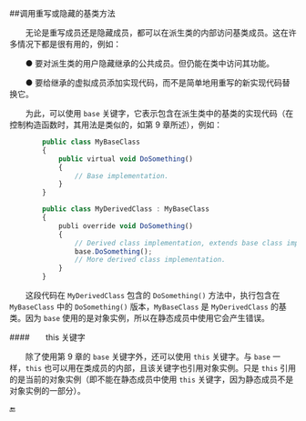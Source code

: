 ##调用重写或隐藏的基类方法

&emsp;&emsp;无论是重写成员还是隐藏成员，都可以在派生类的内部访问基类成员。这在许多情况下都是很有用的，例如：

&emsp;&emsp;● 要对派生类的用户隐藏继承的公共成员。但仍能在类中访问其功能。

&emsp;&emsp;● 要给继承的虚拟成员添加实现代码，而不是简单地用重写的新实现代码替换它。

&emsp;&emsp;为此，可以使用 `base` 关键字，它表示包含在派生类中的基类的实现代码（在控制构造函数时，其用法是类似的，如第 9 章所述），例如：

```javascript
        public class MyBaseClass
        {
            public virtual void DoSomething()
            {
                // Base implementation.
            }
        }

        public class MyDerivedClass : MyBaseClass
        {
            publi override void DoSomething()
            {
                // Derived class implementation, extends base class implementation.
                base.DoSomething();
                // More derived class implementation.
            }
        }
```

&emsp;&emsp;这段代码在 `MyDerivedClass` 包含的 `DoSomething()` 方法中，执行包含在 `MyBaseClass` 中的 `DoSomething()` 版本，`MyBaseClass` 是 `MyDerivedClass` 的基类。因为 `base` 使用的是对象实例，所以在静态成员中使用它会产生错误。


####&emsp;&emsp;this 关键字

&emsp;&emsp;除了使用第 9  章的 `base` 关键字外，还可以使用 `this` 关键字。与 `base` 一样，`this` 也可以用在类成员的内部，且该关键字也引用对象实例。只是 `this` 引用的是当前的对象实例（即不能在静态成员中使用 `this` 关键字，因为静态成员不是对象实例的一部分）。












🔚